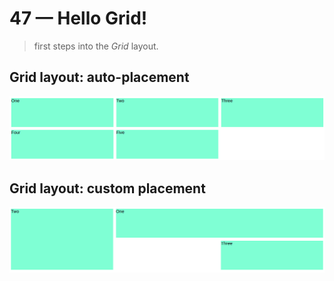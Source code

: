 # 47 &mdash; Hello Grid!
> first steps into the *Grid* layout.

## Grid layout: auto-placement
![Grid layout: auto-placement](docs/images/grid_auto_placement.png)

## Grid layout: custom placement
![Grid layout: custom placement](docs/images/grid_custom_placement.png)

